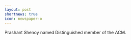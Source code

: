 ```yaml
---
layout: post
shortnews: true
icon: newspaper-o
---
```


Prashant Shenoy named Distinguished member of the ACM.